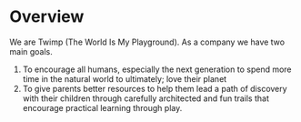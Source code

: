 # Overview

We are Twimp (The World Is My Playground). As a company we have two main goals.

1. To encourage all humans, especially the next generation to spend more time in the natural world to ultimately; love their planet
2. To give parents better resources to help them lead a path of discovery with their children through carefully architected and fun trails that encourage practical learning through play.
